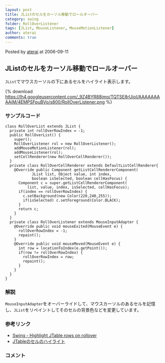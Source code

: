 ```yaml
---
layout: post
title: JListのセルをカーソル移動でロールオーバー
category: swing
folder: RollOverListener
tags: [JList, MouseListener, MouseMotionListener]
author: aterai
comments: true
---
```


Posted by [aterai](http://terai.xrea.jp/aterai.html) at 2006-09-11

## JListのセルをカーソル移動でロールオーバー
`JList`でマウスカーソルの下にあるセルをハイライト表示します。

{% download https://lh4.googleusercontent.com/_9Z4BYR88imo/TQTSE8rUioI/AAAAAAAAAiM/4EMPSFpuBVo/s800/RollOverListener.png %}

### サンプルコード
<pre class="prettyprint"><code>class RollOverList extends JList {
  private int rollOverRowIndex = -1;
  public RollOverList() {
    super();
    RollOverListener rol = new RollOverListener();
    addMouseMotionListener(rol);
    addMouseListener(rol);
    setCellRenderer(new RollOverCellRenderer());
  }
  private class RollOverCellRenderer extends DefaultListCellRenderer{
    @Override public Component getListCellRendererComponent(
            JList list, Object value, int index,
            boolean isSelected, boolean cellHasFocus) {
      Component c = super.getListCellRendererComponent(
          list, value, index, isSelected, cellHasFocus);
      if(index == rollOverRowIndex) {
        c.setBackground(new Color(220,240,255));
        if(isSelected) c.setForeground(Color.BLACK);
      }
      return c;
    }
  }
  private class RollOverListener extends MouseInputAdapter {
    @Override public void mouseExited(MouseEvent e) {
      rollOverRowIndex = -1;
      repaint();
    }
    @Override public void mouseMoved(MouseEvent e) {
      int row = locationToIndex(e.getPoint());
      if(row != rollOverRowIndex) {
        rollOverRowIndex = row;
        repaint();
      }
    }
  }
}
</code></pre>

### 解説
`MouseInputAdapter`をオーバーライドして、マウスカーソルのあるセルを記憶し、`JList`をリペイントしてそのセルの背景色などを変更しています。

### 参考リンク
- [Swing - Highlight JTable rows on rollover](https://forums.oracle.com/thread/1389010)
- [JTableのセルのハイライト](http://terai.xrea.jp/Swing/CellHighlight.html)

<!-- dummy comment line for breaking list -->

### コメント
